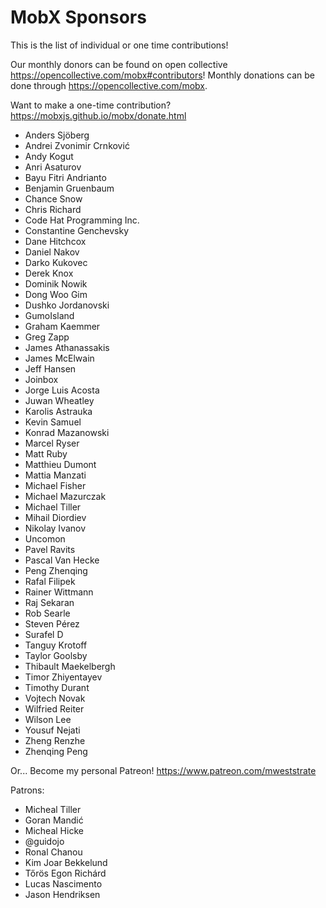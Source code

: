 MobX Sponsors
===========

This is the list of individual or one time contributions!

Our monthly donors can be found on open collective https://opencollective.com/mobx#contributors!
Monthly donations can be done through https://opencollective.com/mobx.

Want to make a one-time contribution? https://mobxjs.github.io/mobx/donate.html

* Anders Sjöberg
* Andrei Zvonimir Crnković
* Andy Kogut
* Anri Asaturov
* Bayu Fitri Andrianto
* Benjamin Gruenbaum
* Chance Snow
* Chris Richard
* Code Hat Programming Inc.
* Constantine Genchevsky
* Dane Hitchcox
* Daniel Nakov
* Darko Kukovec
* Derek Knox
* Dominik Nowik
* Dong Woo Gim
* Dushko Jordanovski
* GumoIsland
* Graham Kaemmer
* Greg Zapp
* James Athanassakis
* James McElwain
* Jeff Hansen
* Joinbox
* Jorge Luis Acosta
* Juwan Wheatley
* Karolis Astrauka
* Kevin Samuel
* Konrad Mazanowski
* Marcel Ryser
* Matt Ruby
* Matthieu Dumont
* Mattia Manzati
* Michael Fisher
* Michael Mazurczak
* Michael Tiller
* Mihail Diordiev
* Nikolay Ivanov
* Uncomon
* Pavel Ravits
* Pascal Van Hecke
* Peng Zhenqing
* Rafal Filipek
* Rainer Wittmann
* Raj Sekaran
* Rob Searle
* Steven Pérez
* Surafel D
* Tanguy Krotoff
* Taylor Goolsby
* Thibault Maekelbergh
* Timor Zhiyentayev
* Timothy Durant
* Vojtech Novak
* Wilfried Reiter
* Wilson Lee
* Yousuf Nejati
* Zheng Renzhe
* Zhenqing Peng

Or... Become my personal Patreon! https://www.patreon.com/mweststrate

Patrons:

* Micheal Tiller
* Goran Mandić
* Micheal Hicke
* @guidojo
* Ronal Chanou
* Kim Joar Bekkelund
* Tőrös Egon Richárd
* Lucas Nascimento
* Jason Hendriksen
